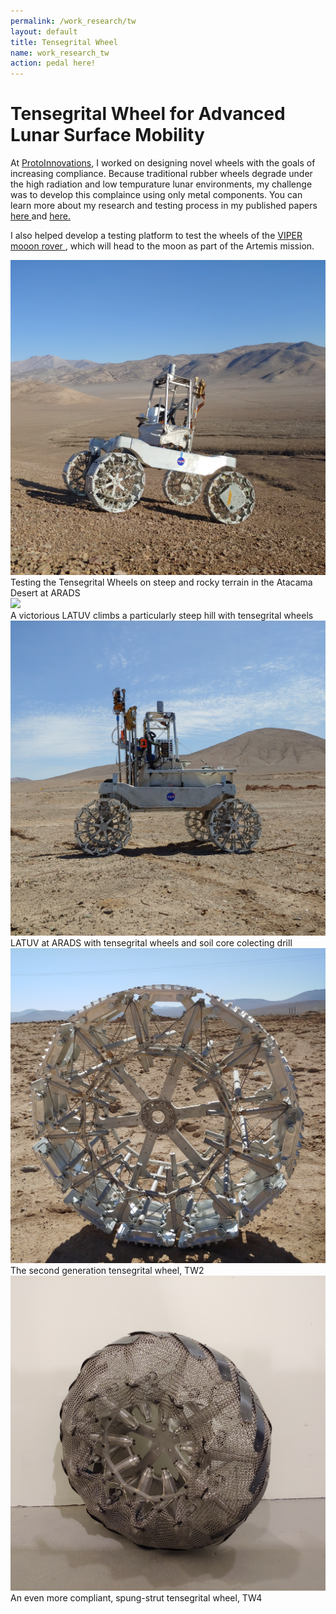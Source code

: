 ```yaml
---
permalink: /work_research/tw
layout: default
title: Tensegrital Wheel
name: work_research_tw
action: pedal here!
---
```

# Tensegrital Wheel for Advanced Lunar Surface Mobility

At <a href="https://protoinnovations.com/">ProtoInnovations</a>, I worked on designing novel wheels with the goals of increasing compliance. Because traditional rubber wheels degrade under the high radiation and low tempurature lunar environments, my challenge was to develop this complaince using only metal components. You can learn more about my research and testing process in my published papers <a href="https://doi.org/10.1016/j.jterra.2021.11.008"> here </a> and <a href="https://doi.org/10.1016/j.jterra.2021.11.007"> here. </a>

I also helped develop a testing platform to test the wheels of the <a href="https://www.nasa.gov/feature/ames/artemis-moon-rover-s-wheels-are-ready-to-roll"> VIPER mooon rover </a>, which will head to the moon as part of the Artemis mission. 

<div class="row">
    <div class="column">
        <img src="../assets/images/work_research/Tensegrital Wheel/tw_1.jpg" class="sublistimg">
        <div class="overlay">
            <div class="text_small">Testing the Tensegrital Wheels on steep and rocky terrain in the Atacama Desert at ARADS</div>
        </div>
    </div>
    <div class="column">
        <img src="../assets/images/work_research/Tensegrital Wheel/tw_2.jpg" class="sublistimg">
        <div class="overlay">
            <div class="text_small">A victorious LATUV climbs a particularly steep hill with tensegrital wheels</div>
        </div>
    </div>
    <div class="column">
        <img src="../assets/images/work_research/Tensegrital Wheel/tw_3.jpg" class="sublistimg">
        <div class="overlay">
            <div class="text_small">LATUV at ARADS with tensegrital wheels and soil core colecting drill</div>
        </div>
    </div>
</div>
<div class="row">
    <div class="column">
        <img src="../assets/images/work_research/Tensegrital Wheel/tw_4.jpg" class="sublistimg">
        <div class="overlay">
            <div class="text_small">The second generation tensegrital wheel, TW2</div>
        </div>
    </div>
    <div class="column">
        <img src="../assets/images/work_research/Tensegrital Wheel/tw_5.jpg" class="sublistimg">
        <div class="overlay">
            <div class="text_small">An even more compliant, spung-strut tensegrital wheel, TW4</div>
        </div>
    </div>
